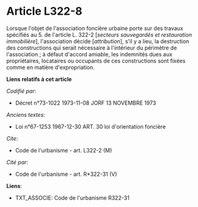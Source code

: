 # Article L322-8

Lorsque l'objet de l'association foncière urbaine porte sur des travaux spécifiés au 5. de l'article L. 322-2 [*secteurs
sauvegardés et restauration immobilière*], l'association décide [*attribution*], s'il y a lieu, la destruction des
constructions qui serait nécessaire à l'intérieur du périmètre de l'association ; à défaut d'accord amiable, les indemnités
dues aux propriétaires, locataires ou occupants de ces constructions sont fixées comme en matière d'expropriation.

**Liens relatifs à cet article**

_Codifié par_:

  - Décret n°73-1022 1973-11-08 JORF 13 NOVEMBRE 1973

_Anciens textes_:

  - Loi n°67-1253 1967-12-30 ART. 30 loi d'orientation foncière

_Cite_:

  - Code de l'urbanisme - art. L322-2 (M)

_Cité par_:

  - Code de l'urbanisme - art. R*322-31 (V)

**Liens**:

  - TXT_ASSOCIE: Code de l'urbanisme R322-31
